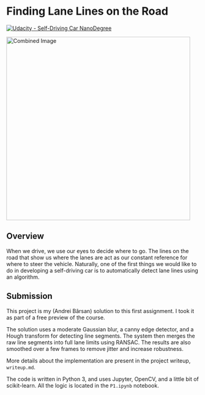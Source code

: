 # Finding Lane Lines on the Road

[![Udacity - Self-Driving Car NanoDegree](https://s3.amazonaws.com/udacity-sdc/github/shield-carnd.svg)](http://www.udacity.com/drive)

<img src="examples/laneLines_thirdPass.jpg" width="480" alt="Combined Image" />

Overview
---

When we drive, we use our eyes to decide where to go.  The lines on the road that show us where the lanes are act as our constant reference for where to steer the vehicle.  Naturally, one of the first things we would like to do in developing a self-driving car is to automatically detect lane lines using an algorithm.


Submission
---

This project is my (Andrei Bârsan) solution to this first assignment. I took it
as part of a free preview of the course.

The solution uses a moderate Gaussian blur, a canny edge detector, and a Hough
transform for detecting line segments. The system then merges the raw line
segments into full lane limits using RANSAC. The results are also smoothed over
a few frames to remove jitter and increase robustness.

More details about the implementation are present in the project writeup,
`writeup.md`.

The code is written in Python 3, and uses Jupyter, OpenCV, and a little bit of
scikit-learn.  All the logic is located in the `P1.ipynb` notebook.
